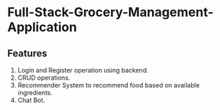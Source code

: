 # Full-Stack-Grocery-Management-Application

## Features

1. Login and Register operation using backend.
2. CRUD operations.
3. Recommender System to recommend food based on available ingredients.
4. Chat Bot.
